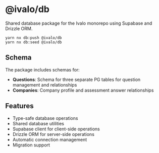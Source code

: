 # @ivalo/db

Shared database package for the Ivalo monorepo using Supabase and Drizzle ORM.

```
yarn nx db:push @ivalo/db
yarn nx db:seed @ivalo/db
```

## Schema

The package includes schemas for:

- **Questions**: Schema for three separate PG tables for question management and relationships
- **Companies**: Company profile and assessment answer relationships

## Features

- Type-safe database operations
- Shared database utilities
- Supabase client for client-side operations
- Drizzle ORM for server-side operations
- Automatic connection management
- Migration support
